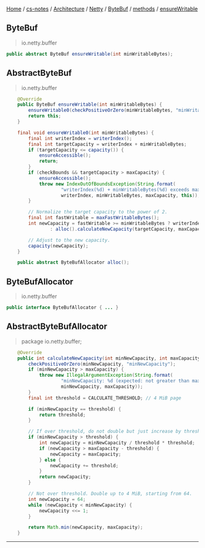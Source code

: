 [Home](https://mengxianbin.github.io) /
[cs-notes](https://mengxianbin.github.io/cs-notes/site) /
[Architecture](https://mengxianbin.github.io/cs-notes/site/Architecture) /
[Netty](https://mengxianbin.github.io/cs-notes/site/Architecture/Netty) /
[ByteBuf](https://mengxianbin.github.io/cs-notes/site/Architecture/Netty/ByteBuf) /
[methods](https://mengxianbin.github.io/cs-notes/site/Architecture/Netty/ByteBuf/methods) /
[ensureWritable](https://mengxianbin.github.io/cs-notes/site/Architecture/Netty/ByteBuf/methods/ensureWritable)

## ByteBuf

> io.netty.buffer

```java
public abstract ByteBuf ensureWritable(int minWritableBytes);
```

## AbstractByteBuf

> io.netty.buffer

```java
    @Override
    public ByteBuf ensureWritable(int minWritableBytes) {
        ensureWritable0(checkPositiveOrZero(minWritableBytes, "minWritableBytes"));
        return this;
    }
```

```java
    final void ensureWritable0(int minWritableBytes) {
        final int writerIndex = writerIndex();
        final int targetCapacity = writerIndex + minWritableBytes;
        if (targetCapacity <= capacity()) {
            ensureAccessible();
            return;
        }
        if (checkBounds && targetCapacity > maxCapacity) {
            ensureAccessible();
            throw new IndexOutOfBoundsException(String.format(
                    "writerIndex(%d) + minWritableBytes(%d) exceeds maxCapacity(%d): %s",
                    writerIndex, minWritableBytes, maxCapacity, this));
        }

        // Normalize the target capacity to the power of 2.
        final int fastWritable = maxFastWritableBytes();
        int newCapacity = fastWritable >= minWritableBytes ? writerIndex + fastWritable
                : alloc().calculateNewCapacity(targetCapacity, maxCapacity);

        // Adjust to the new capacity.
        capacity(newCapacity);
    }
```

```java
    public abstract ByteBufAllocator alloc();
```

## ByteBufAllocator

> io.netty.buffer

```java
public interface ByteBufAllocator { ... }
```

## AbstractByteBufAllocator

> package io.netty.buffer;

```java
    @Override
    public int calculateNewCapacity(int minNewCapacity, int maxCapacity) {
        checkPositiveOrZero(minNewCapacity, "minNewCapacity");
        if (minNewCapacity > maxCapacity) {
            throw new IllegalArgumentException(String.format(
                    "minNewCapacity: %d (expected: not greater than maxCapacity(%d)",
                    minNewCapacity, maxCapacity));
        }
        final int threshold = CALCULATE_THRESHOLD; // 4 MiB page

        if (minNewCapacity == threshold) {
            return threshold;
        }

        // If over threshold, do not double but just increase by threshold.
        if (minNewCapacity > threshold) {
            int newCapacity = minNewCapacity / threshold * threshold;
            if (newCapacity > maxCapacity - threshold) {
                newCapacity = maxCapacity;
            } else {
                newCapacity += threshold;
            }
            return newCapacity;
        }

        // Not over threshold. Double up to 4 MiB, starting from 64.
        int newCapacity = 64;
        while (newCapacity < minNewCapacity) {
            newCapacity <<= 1;
        }

        return Math.min(newCapacity, maxCapacity);
    }
```

---
